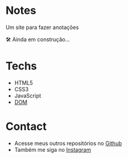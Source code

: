 # Notes

Um site para fazer anotações

🛠 Ainda em construção... 

# Techs 

- HTML5 
- CSS3
- JavaScript 
- [DOM](https://developer.mozilla.org/pt-BR/docs/Web/API/Document_Object_Model/Introduction)

# Contact

- Acesse meus outros repositórios no [Github](https://github.com/matheusfdosan/)
- Também me siga no [Instagram](https://instagram.com/matheusfdosan/)
